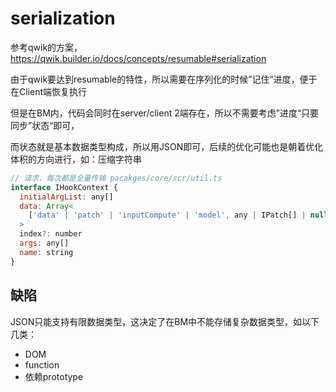 # serialization

参考qwik的方案，https://qwik.builder.io/docs/concepts/resumable#serialization

由于qwik要达到resumable的特性，所以需要在序列化的时候”记住“进度，便于在Client端恢复执行

但是在BM内，代码会同时在server/client 2端存在，所以不需要考虑”进度“只要同步”状态“即可，

而状态就是基本数据类型构成，所以用JSON即可，后续的优化可能也是朝着优化体积的方向进行，如：压缩字符串

```javascript
// 请求，每次都是全量传输 pacakges/core/scr/util.ts
interface IHookContext {
  initialArgList: any[]
  data: Array<
    ['data' | 'patch' | 'inputCompute' | 'model', any | IPatch[] | null]
  >
  index?: number
  args: any[]
  name: string
}
```

## 缺陷

JSON只能支持有限数据类型，这决定了在BM中不能存储复杂数据类型，如以下几类：
- DOM
- function
- 依赖prototype